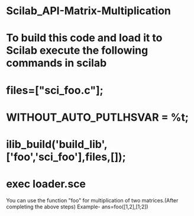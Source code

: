 # Scilab_API-Matrix-Multiplication
# To build this code and load it to Scilab execute the following commands in scilab
# files=["sci_foo.c"];
# WITHOUT_AUTO_PUTLHSVAR = %t;
# ilib_build('build_lib',['foo','sci_foo'],files,[]);
# exec loader.sce

You can use the function "foo" for multiplication of two matrices.(After completing the above steps)
Example-
ans=foo([1,2],[1;2])
